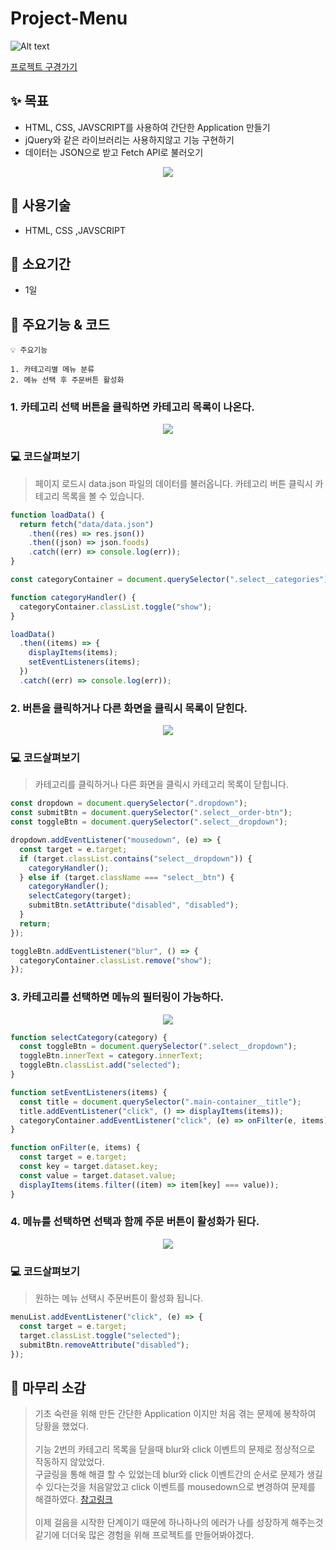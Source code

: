 # Project-Menu

![Alt text](./assets/landing-image.jpg)

[프로젝트 구경가기](https://baegofda.github.io/Project-Menu/)

## **✨ 목표**

- HTML, CSS, JAVSCRIPT를 사용하여 간단한 Application 만들기
- jQuery와 같은 라이브러리는 사용하지않고 기능 구현하기
- 데이터는 JSON으로 받고 Fetch API로 불러오기
<p align="center"><img src="./assets/code.png"/></p>

## **🧰 사용기술**

- HTML, CSS ,JAVSCRIPT

## **📅 소요기간**

- 1일

## **👀 주요기능 & 코드**

```
💡 주요기능

1. 카테고리별 메뉴 분류
2. 메뉴 선택 후 주문버튼 활성화
```

### **1. 카테고리 선택 버튼을 클릭하면 카테고리 목록이 나온다.**

<p align="center"><img src="./assets/category-toggle.gif"/></p>

### **💻 코드살펴보기**

> 페이지 로드시 data.json 파일의 데이터를 불러옵니다.
> 카테고리 버튼 클릭시 카테고리 목록을 볼 수 있습니다.

```js
function loadData() {
  return fetch("data/data.json")
    .then((res) => res.json())
    .then((json) => json.foods)
    .catch((err) => console.log(err));
}

const categoryContainer = document.querySelector(".select__categories");

function categoryHandler() {
  categoryContainer.classList.toggle("show");
}

loadData()
  .then((items) => {
    displayItems(items);
    setEventListeners(items);
  })
  .catch((err) => console.log(err));
```

### **2. 버튼을 클릭하거나 다른 화면을 클릭시 목록이 닫힌다.**

<p align="center"><img src="./assets/category-close.gif"/></p>

### **💻 코드살펴보기**

> 카테고리를 클릭하거나 다른 화면을 클릭시 카테고리 목록이 닫힙니다.

```js
const dropdown = document.querySelector(".dropdown");
const submitBtn = document.querySelector(".select__order-btn");
const toggleBtn = document.querySelector(".select__dropdown");

dropdown.addEventListener("mousedown", (e) => {
  const target = e.target;
  if (target.classList.contains("select__dropdown")) {
    categoryHandler();
  } else if (target.className === "select__btn") {
    categoryHandler();
    selectCategory(target);
    submitBtn.setAttribute("disabled", "disabled");
  }
  return;
});

toggleBtn.addEventListener("blur", () => {
  categoryContainer.classList.remove("show");
});
```

### **3. 카테고리를 선택하면 메뉴의 필터링이 가능하다.**

<p align="center"><img src="./assets/category-select.gif"/></p>

```js
function selectCategory(category) {
  const toggleBtn = document.querySelector(".select__dropdown");
  toggleBtn.innerText = category.innerText;
  toggleBtn.classList.add("selected");
}

function setEventListeners(items) {
  const title = document.querySelector(".main-container__title");
  title.addEventListener("click", () => displayItems(items));
  categoryContainer.addEventListener("click", (e) => onFilter(e, items));
}

function onFilter(e, items) {
  const target = e.target;
  const key = target.dataset.key;
  const value = target.dataset.value;
  displayItems(items.filter((item) => item[key] === value));
}
```

### **4. 메뉴를 선택하면 선택과 함께 주문 버튼이 활성화가 된다.**

<p align="center"><img src="./assets/menu-select.gif"/></p>

### **💻 코드살펴보기**

> 원하는 메뉴 선택시 주문버튼이 활성화 됩니다.

```js
menuList.addEventListener("click", (e) => {
  const target = e.target;
  target.classList.toggle("selected");
  submitBtn.removeAttribute("disabled");
});
```

## **👋 마무리 소감**

> 기초 숙련을 위해 만든 간단한 Application 이지만 처음 겪는 문제에 봉착하여 당황을 했었다.<br><br>
> 기능 2번의 카테고리 목록을 닫을때 blur와 click 이벤트의 문제로 정상적으로 작동하지 않았었다.  
> 구글링을 통해 해결 할 수 있었는데 blur와 click 이벤트간의 순서로 문제가 생길 수 있다는것을 처음알았고 click 이벤트를 mousedown으로 변경하여 문제를 해결하였다.
> [참고링크](https://p-iknow.netlify.app/front-end/mouse-blur-event-order)<br><br>
> 이제 걸음을 시작한 단계이기 때문에 하나하나의 에러가 나를 성장하게 해주는것 같기에 더더욱 많은 경험을 위해 프로젝트를 만들어봐야겠다.
